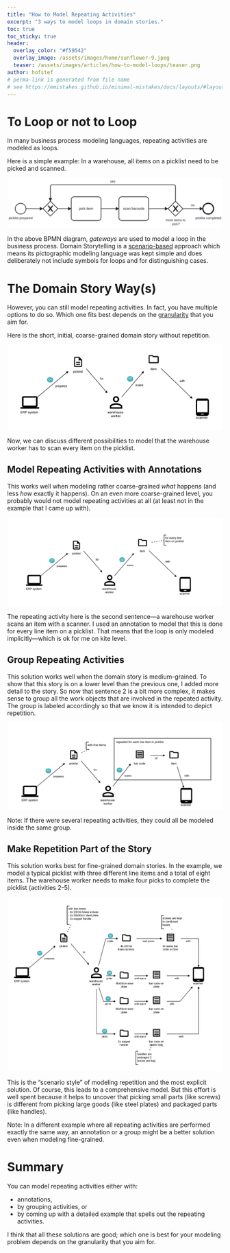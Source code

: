 ```yaml
---
title: "How to Model Repeating Activities"
excerpt: "3 ways to model loops in domain stories."
toc: true
toc_sticky: true
header: 
  overlay_color: "#f59542"
  overlay_image: /assets/images/home/sunflower-9.jpeg
  teaser: /assets/images/articles/how-to-model-loops/teaser.png
author: hofstef
# perma-link is generated from file name
# see https://mmistakes.github.io/minimal-mistakes/docs/layouts/#layout-collection for more layout options
---
```


# To Loop or not to Loop

In many business process modeling languages, repeating activities are modeled as loops. 

Here is a simple example: In a warehouse, all items on a picklist need to be picked and scanned.

![A simple loop in a BPMN diagram](/assets/images/articles/how-to-model-loops/01-warehouse-bpmn.svg)

In the above BPMN diagram, *gateways* are used to model a loop in the business process.
Domain Storytelling is a [scenario-based](/quick-start-guide#scenario-based-modeling) approach which means its pictographic modeling language was kept simple and does deliberately not include symbols for loops and for distinguishing cases. 

# The Domain Story Way(s)

However, you can still model repeating activities. In fact, you have multiple options to do so. Which one fits best depends on the [granularity](/quick-start-guide#scope) that you aim for.

Here is the short, initial, coarse-grained domain story without repetition.

![Picking items in a warehouse](/assets/images/articles/how-to-model-loops/02-warehouse-dst.png)

Now, we can discuss different possibilities to model that the warehouse worker has to scan every item on the picklist.

## Model Repeating Activities with Annotations

This works well when modeling rather coarse-grained *what* happens (and less *how* exactly it happens). On an even more coarse-grained level, you probably would not model repeating activities at all (at least not in the example that I came up with).

![Way 1: Use Annotations](/assets/images/articles/how-to-model-loops/03-warehouse-dst-way1.png)

The repeating activity here is the second sentence—a warehouse worker scans an item with a scanner. I used an annotation to model that this is done for every line item on a picklist. That means that the loop is only modeled implicitly—which is ok for me on kite level.

## Group Repeating Activities

This solution works well when the domain story is medium-grained. To show that this story is on a lower level than the previous one, I added more detail to the story. So now that sentence 2 is a bit more complex, it makes sense to group all the work objects that are involved in the repeated activity. The group is labeled accordingly so that we know it is intended to depict repetition.

![Way 1: Use Groups](/assets/images/articles/how-to-model-loops/04-warehouse-dst-way2.png)
 
Note: If there were several repeating activities, they could all be modeled inside the same group.

## Make Repetition Part of the Story 

This solution works best for fine-grained domain stories. In the example, we model a typical picklist with three different line items and a total of eight items. The warehouse worker needs to make four picks to complete the picklist (activities 2-5). 
 
![Way 3: Use Concrete Example](/assets/images/articles/how-to-model-loops/05-warehouse-dst-way3.png)

This is the “scenario style” of modeling repetition and the most explicit solution. Of course, this leads to a comprehensive model. But this effort is well spent because it helps to uncover that picking small parts (like screws) is different from picking large goods (like steel plates) and packaged parts (like handles). 

Note: In a different example where all repeating activities are performed exactly the same way, an annotation or a group might be a better solution even when modeling fine-grained.

# Summary

You can model repeating activities either with:

- annotations, 
- by grouping activities, or
- by coming up with a detailed example that spells out the repeating activities.

I think that all these solutions are good; which one is best for your modeling problem depends on the granularity that you aim for. 
